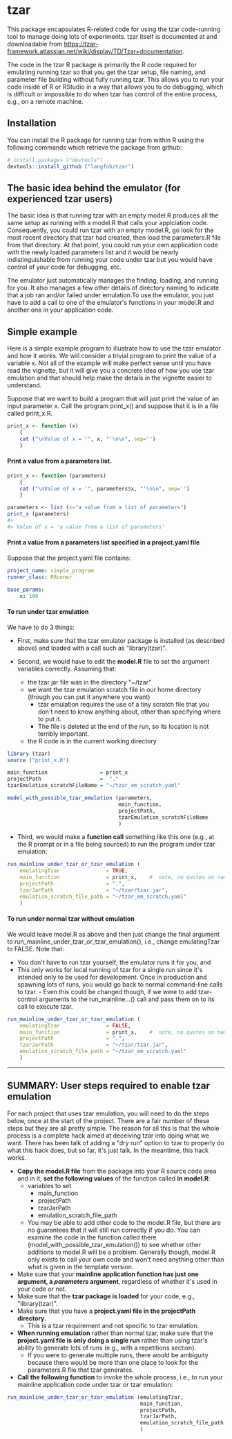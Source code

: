 <!-- README.md is generated from README.Rmd. Please edit that file -->
tzar
====

This package encapsulates R-related code for using the tzar code-running tool to manage doing lots of experiments. tzar itself is documented at and downloadable from <https://tzar-framework.atlassian.net/wiki/display/TD/Tzar+documentation>.

The code in the tzar R package is primarily the R code required for emulating running tzar so that you get the tzar setup, file naming, and parameter file building without fully running tzar. This allows you to run your code inside of R or RStudio in a way that allows you to do debugging, which is difficult or impossible to do when tzar has control of the entire process, e.g., on a remote machine.

Installation
------------

You can install the R package for running tzar from within R using the following commands which retrieve the package from github:

``` r
# install.packages ("devtools")  
devtools::install_github ("langfob/tzar")
```

The basic idea behind the emulator (for experienced tzar users)
---------------------------------------------------------------

The basic idea is that running tzar with an empty model.R produces all the same setup as running with a model.R that calls your applciation code. Consequently, you could run tzar with an empty model.R, go look for the most recent directory that tzar had created, then load the parameters.R file from that directory. At that point, you could run your own application code with the newly loaded parameters list and it would be nearly indistinguishable from running your code under tzar but you would have control of your code for debugging, etc.

The emulator just automatically manages the finding, loading, and running for you. It also manages a few other details of directory naming to indicate that a job ran and/or failed under emulation.To use the emulator, you just have to add a call to one of the emulator's functions in your model.R and another one in your application code.

Simple example
--------------

Here is a simple example program to illustrate how to use the tzar emulator and how it works. We will consider a trivial program to print the value of a variable x. Not all of the example will make perfect sense until you have read the vignette, but it will give you a concrete idea of how you use tzar emulation and that should help make the details in the vignette easier to understand.

Suppose that we want to build a program that will just print the value of an input parameter x. Call the program print\_x() and suppose that it is in a file called print\_x.R.

``` r
print_x <- function (x)
    {
    cat ("\nValue of x = '", x, "'\n\n", sep='')
    }
```

#### Print a value from a parameters list.

``` r
print_x <- function (parameters)
    {
    cat ("\nValue of x = '", parameters$x, "'\n\n", sep='')
    }

parameters <- list (x="a value from a list of parameters")
print_x (parameters)
#> 
#> Value of x = 'a value from a list of parameters'
```

#### Print a value from a parameters list specified in a project.yaml file

Suppose that the project.yaml file contains:

``` yaml
project_name: simple_program
runner_class: RRunner

base_params:
    x: 100
```

#### To run under tzar emulation

We have to do 3 things:

-   First, make sure that the tzar emulator package is installed (as described above) and loaded with a call such as "library(tzar)".
-   Second, we would have to edit the **model.R** file to set the argument variables correctly. Assuming that:

    -   the tzar jar file was in the directory "~/tzar"
    -   we want the tzar emulation scratch file in our home directory (though you can put it anywhere you want)
        -   tzar emulation requires the use of a tiny scratch file that you don't need to know anything about, other than specifying where to put it.
        -   The file is deleted at the end of the run, so its location is not terribly important.
    -   the R code is in the current working directory

``` r
library (tzar)
source ("print_x.R")

main_function                 = print_x
projectPath                   =  "."
tzarEmulation_scratchFileName = "~/tzar_em_scratch.yaml"

model_with_possible_tzar_emulation (parameters,
                                    main_function,
                                    projectPath,
                                    tzarEmulation_scratchFileName
                                    )
```

-   Third, we would make a **function call** something like this one (e.g., at the R prompt or in a file being sourced) to run the program under tzar emulation:

``` r
run_mainline_under_tzar_or_tzar_emulation (
    emulatingTzar               = TRUE, 
    main_function               = print_x,    #  note, no quotes on name
    projectPath                 = ".",
    tzarJarPath                 = "~/tzar/tzar.jar", 
    emulation_scratch_file_path = "~/tzar_em_scratch.yaml"
    )
```

#### To run under normal tzar without emulation

We would leave model.R as above and then just change the final argument to run\_mainline\_under\_tzar\_or\_tzar\_emulation(), i.e., change emulatingTzar to FALSE. Note that:
- You don't have to run tzar yourself; the emulator runs it for you, and
- This only works for local running of tzar for a single run since it's intended only to be used for development. Once in production and spawning lots of runs, you would go back to normal command-line calls to tzar. - Even this could be changed though, if we were to add tzar-control arguments to the run\_mainline...() call and pass them on to its call to execute tzar.

``` r
run_mainline_under_tzar_or_tzar_emulation (
    emulatingTzar               = FALSE, 
    main_function               = print_x,    #  note, no quotes on name
    projectPath                 = ".",
    tzarJarPath                 = "~/tzar/tzar.jar", 
    emulation_scratch_file_path = "~/tzar_em_scratch.yaml"
    )
```

------------------------------------------------------------------------

SUMMARY: User steps required to enable tzar emulation
-----------------------------------------------------

For each project that uses tzar emulation, you will need to do the steps below, once at the start of the project. There are a fair number of these steps but they are all pretty simple. The reason for all this is that the whole process is a complete hack aimed at deceiving tzar into doing what we want. There has been talk of adding a "dry run" option to tzar to properly do what this hack does, but so far, it's just talk. In the meantime, this hack works.

-   **Copy the model.R file** from the package into your R source code area and in it, **set the following values** of the function called **in model.R**:
    -   variables to set
        -   main\_function
        -   projectPath
        -   tzarJarPath
        -   emulation\_scratch\_file\_path
    -   You may be able to add other code to the model.R file, but there are no guarantees that it will still run correctly if you do. You can examine the code in the function called there (model\_with\_possible\_tzar\_emulation()) to see whether other additions to model.R will be a problem. Generally though, model.R only exists to call your own code and won't need anything other than what is given in the template version.
-   Make sure that your **mainline application function has just one argument, a *parameters* argument**, regardless of whether it's used in your code or not.
-   Make sure that the **tzar package is loaded** for your code, e.g., "library(tzar)".
-   Make sure that you have a **project.yaml file in the projectPath directory**.
    -   This is a tzar requirement and not specific to tzar emulation.
-   **When running emulation** rather than normal tzar, make sure that the **project.yaml file is only doing a single run** rather than using tzar's ability to generate lots of runs (e.g., with a repetitions section).
    -   If you were to generate multiple runs, there would be ambiguity because there would be more than one place to look for the parameters.R file that tzar generates.
-   **Call the following function** to invoke the whole process, i.e., to run your mainline application code under tzar or tzar emulation:

``` r
run_mainline_under_tzar_or_tzar_emulation (emulatingTzar, 
                                           main_function,
                                           projectPath,
                                           tzarJarPath, 
                                           emulation_scratch_file_path
                                           )
```
